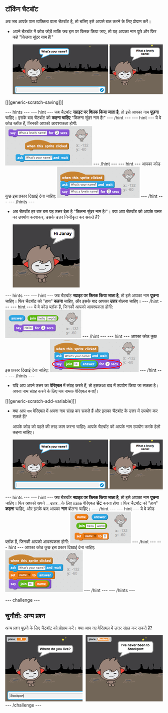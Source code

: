 ## टॉकिंग चैटबॉट

अब जब आपके पास व्यक्तित्व वाला चैटबॉट है, तो चलिए इसे आपसे बात करने के लिए प्रोग्राम करें।

+ अपने चैटबॉट में कोड जोड़ें ताकि जब इस पर क्लिक किया जाए, तो यह आपका नाम पूछे और फिर कहे "कितना सुंदर नाम है!"

    ![Testing a ChatBot response](images/chatbot-ask-test.png)

[[[generic-scratch-saving]]]

--- hints ---
--- hint ---
जब चैटबॉट __स्प्राइट पर क्लिक किया जाता है__, तो इसे आपका नाम __पूछना__ चाहिए। इसके बाद चैटबॉट को __कहना चाहिए__ "कितना सुंदर नाम है!"
--- /hint ---
--- hint ---
ये वे कोड ब्लॉक हैं, जिनकी आपको आवश्यकता होगी:
![Blocks for a ChatBot reply](images/chatbot-ask-blocks.png)
--- /hint ---
--- hint ---
आपका कोड कुछ इस प्रकार दिखाई देना चाहिए:
![Code for a ChatBot reply](images/chatbot-ask-code.png)
--- /hint ---
--- /hints ---

+ अब चैटबॉट हर बार बस यह उत्तर देता है "कितना सुंदर नाम है!"। क्या आप चैटबॉट को आपके उत्तर का उपयोग करवाकर, उसके उत्तर निजीकृत कर सकते हैं?

    ![Testing a personalised reply](images/chatbot-answer-test.png)

--- hints ---
--- hint ---
जब चैटबॉट __स्प्राइट पर क्लिक किया जाता है__, तो इसे आपका नाम __पूछना__ चाहिए। फिर चैटबॉट को "हाय" __कहना__ चाहिए, और इसके बाद आपका __उत्तर__ बोलना चाहिए।
--- /hint ---
--- hint ---
ये वे कोड ब्लॉक हैं, जिनकी आपको आवश्यकता होगी:
![Blocks for a personalised reply](images/chatbot-answer-blocks.png)
--- /hint ---
--- hint ---
आपका कोड कुछ इस प्रकार दिखाई देना चाहिए:
![Code for a personalised reply](images/chatbot-answer-code.png)
--- /hint ---
--- /hints ---

+ यदि आप अपने उत्तर का **वेरिएबल** में संग्रह करते हैं, तो इसकआ बाद में उपयोग किया जा सकता है। अपना नाम संग्रह करने के लिए `नाम` नामक वेरिएबल बनाएँ।

[[[generic-scratch-add-variable]]]

+ क्या आप `नाम` वेरिएबल में अपना नाम संग्रह कर सकते हैं और इसका चैटबॉट के उत्तर में उपयोग कर सकते हैं?

    आपके कोड को पहले की तरह काम करना चाहिए: आपके चैटबॉट को आपके नाम उपयोग करके हेलो कहना चाहिए।

    ![Testing a 'name' variable](images/chatbot-ask-test.png)

--- hints ---
--- hint ---
जब चैटबॉट __स्प्राइट पर क्लिक किया जाता है__, तो इसे आपका नाम __पूछना__ चाहिए। फिर आपको अपने __उत्तर__के लिए `name` वेरिएबल __सेट__ करना होगा। फिर चैटबॉट को "हाय" __कहना__ चाहिए, और इसके बाद आपका __नाम__ बोलना चाहिए।
--- /hint ---
--- hint ---
ये वे कोड ब्लॉक हैं, जिनकी आपको आवश्यकता होगी:
![Blocks for a 'name' variable](images/chatbot-variable-blocks.png)
--- /hint ---
--- hint ---
आपका कोड कुछ इस प्रकार दिखाई देना चाहिए:
![Code for a 'name' variable](images/chatbot-variable-code.png)
--- /hint ---
--- /hints ---

--- challenge ---
## चुनौती: अन्य प्रश्न

अन्य प्रश्न पूछने के लिए चैटबॉट को प्रोग्राम करें। क्या आप नए वेरिएबल में उत्तर संग्रह कर सकते हैं?

![More questions](images/chatbot-question.png)
--- /challenge ---
